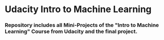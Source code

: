 # Udacity Intro to Machine Learning
### Repository includes all Mini-Projects of the "Intro to Machine Learning" Course from Udacity and the final project.

